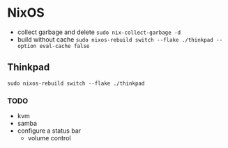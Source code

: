 # NixOS

- collect garbage and delete
  `sudo nix-collect-garbage -d`
- build without cache
  `sudo nixos-rebuild switch --flake ./thinkpad --option eval-cache false`

## Thinkpad

`sudo nixos-rebuild switch --flake ./thinkpad`

### TODO

- kvm
- samba
- configure a status bar
  - volume control
